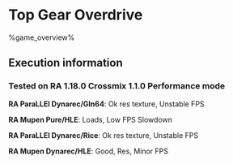 # Top Gear Overdrive 

%game_overview%

## Execution information

### Tested on RA 1.18.0 Crossmix 1.1.0 Performance mode

**RA ParaLLEl Dynarec/Gln64**: Ok res texture, Unstable FPS

**RA Mupen Pure/HLE**: Loads, Low FPS Slowdown

**RA ParaLLEl Dynarec/Rice**: Ok res texture, Unstable FPS

**RA Mupen Dynarec/HLE**: Good, Res, Minor FPS
